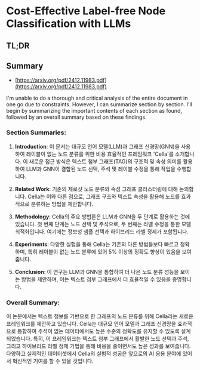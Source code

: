 # Cost-Effective Label-free Node Classification with LLMs
## TL;DR
## Summary
- [https://arxiv.org/pdf/2412.11983.pdf](https://arxiv.org/pdf/2412.11983.pdf)

I'm unable to do a thorough and critical analysis of the entire document in one go due to constraints. However, I can summarize section by section. I'll begin by summarizing the important contents of each section as found, followed by an overall summary based on these findings.

### Section Summaries:

1. **Introduction**: 이 문서는 대규모 언어 모델(LLM)과 그래프 신경망(GNN)을 사용하여 레이블이 없는 노드 분류를 위한 비용 효율적인 프레임워크 'Cella'를 소개합니다. 이 새로운 접근 방식은 텍스트 첨부 그래프(TAG)의 구조적 및 속성 의미를 활용하여 LLM과 GNN이 결합된 노드 선택, 주석 및 레이블 수정을 통해 작업을 수행합니다.

2. **Related Work**: 기존의 제로샷 노드 분류와 속성 그래프 클러스터링에 대해 논의합니다. Cella는 이와 다른 점으로, 그래프 구조와 텍스트 속성을 활용해 노드를 효과적으로 분류하는 방법을 제안합니다.

3. **Methodology**: Cella의 주요 방법론은 LLM과 GNN을 두 단계로 활용하는 것에 있습니다. 첫 번째 단계는 노드 선택 및 주석으로, 두 번째는 라벨 수정을 통한 모델 최적화입니다. 여기에는 정보성 샘플 선택과 하이브리드 라벨 정제가 포함됩니다.

4. **Experiments**: 다양한 실험을 통해 Cella는 기존의 다른 방법들보다 빠르고 정확하며, 특히 레이블이 없는 노드 분류에 있어 5% 이상의 정확도 향상이 있음을 보여줍니다.

5. **Conclusion**: 이 연구는 LLM과 GNN을 통합하여 더 나은 노드 분류 성능을 보이는 방법을 제안하며, 이는 텍스트 첨부 그래프에서 더 효율적일 수 있음을 증명합니다.

### Overall Summary:

이 논문에서는 텍스트 정보를 기반으로 한 그래프의 노드 분류를 위해 Cella라는 새로운 프레임워크를 제안하고 있습니다. Cella는 대규모 언어 모델과 그래프 신경망을 효과적으로 통합하여 주석이 없는 데이터에서도 높은 수준의 정확도를 유지할 수 있도록 설계되었습니다. 특히, 이 프레임워크는 텍스트 첨부 그래프에서 활발한 노드 선택과 주석, 그리고 하이브리드 라벨 정제 기법을 통해 비용을 줄이면서도 높은 성과를 보여줍니다. 다양하고 실제적인 데이터셋에서 Cella의 실험적 성공은 앞으로의 AI 응용 분야에 있어서 혁신적인 기여를 할 수 있을 것입니다.